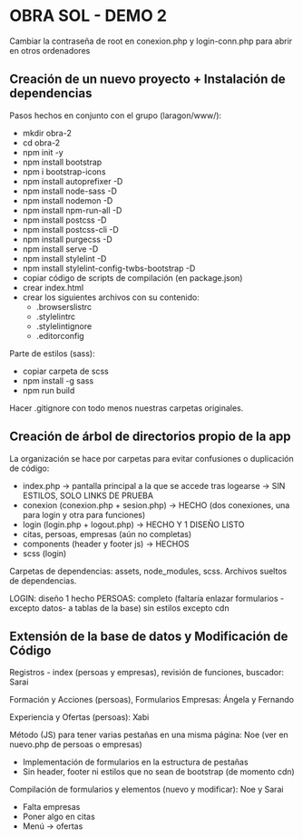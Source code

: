 # OBRA SOL - DEMO 2

Cambiar la contraseña de root en conexion.php y login-conn.php para abrir en otros ordenadores

## Creación de un nuevo proyecto + Instalación de dependencias

Pasos hechos en conjunto con el grupo (laragon/www/):

- mkdir obra-2
- cd obra-2
- npm init -y
- npm install bootstrap
- npm i bootstrap-icons
- npm install autoprefixer -D
- npm install node-sass -D
- npm install nodemon -D
- npm install npm-run-all -D
- npm install postcss -D
- npm install postcss-cli -D
- npm install purgecss -D
- npm install serve -D
- npm install stylelint -D
- npm install stylelint-config-twbs-bootstrap -D
- copiar código de scripts de compilación (en package.json)
- crear index.html
- crear los siguientes archivos con su contenido:
  - .browserslistrc
  - .stylelintrc
  - .stylelintignore
  - .editorconfig

Parte de estilos (sass):

- copiar carpeta de scss
- npm install -g sass
- npm run build

Hacer .gitignore con todo menos nuestras carpetas originales.

## Creación de árbol de directorios propio de la app

La organización se hace por carpetas para evitar confusiones o duplicación de código:

- index.php -> pantalla principal a la que se accede tras logearse -> SIN ESTILOS, SOLO LINKS DE PRUEBA
- conexion (conexion.php + sesion.php) -> HECHO (dos conexiones, una para login y otra para funciones)
- login (login.php + logout.php) -> HECHO Y 1 DISEÑO LISTO
- citas, persoas, empresas (aún no completas)
- components (header y footer js) -> HECHOS
- scss (login)

Carpetas de dependencias: assets, node_modules, scss.
Archivos sueltos de dependencias.

LOGIN: diseño 1 hecho
PERSOAS: completo (faltaría enlazar formularios -excepto datos- a tablas de la base) sin estilos excepto cdn

## Extensión de la base de datos y Modificación de Código

Registros - index (persoas y empresas), revisión de funciones, buscador: Sarai

Formación y Acciones (persoas), Formularios Empresas: Ángela y Fernando

Experiencia y Ofertas (persoas): Xabi

Método (JS) para tener varias pestañas en una misma página: Noe (ver en nuevo.php de persoas o empresas)

- Implementación de formularios en la estructura de pestañas
- Sin header, footer ni estilos que no sean de bootstrap (de momento cdn)

Compilación de formularios y elementos (nuevo y modificar): Noe y Sarai

- Falta empresas
- Poner algo en citas
- Menú -> ofertas
